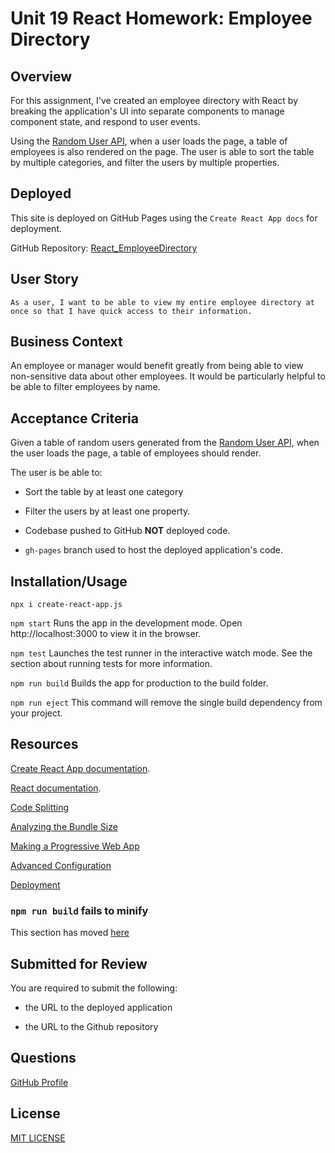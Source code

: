# Unit 19 React Homework: Employee Directory

## Overview

For this assignment, I've created an employee directory with React by breaking the application's UI into separate components to manage component state, and respond to user events. 

Using the [Random User API](https://randomuser.me/), when a user loads the page, a table of employees is also rendered on the page. The user is able to sort the table by multiple categories, and filter the users by multiple properties. 

## Deployed

This site is deployed on GitHub Pages using the `Create React App docs` for deployment.

GitHub Repository: [React_EmployeeDirectory](https://github.com/rdevans87/React_EmployeeDirectory)

## User Story
```
As a user, I want to be able to view my entire employee directory at once so that I have quick access to their information.
```
## Business Context

An employee or manager would benefit greatly from being able to view non-sensitive data about other employees. It would be particularly helpful to be able to filter employees by name.

## Acceptance Criteria

Given a table of random users generated from the [Random User API](https://randomuser.me/), when the user loads the page, a table of employees should render. 

The user is be able to:

  * Sort the table by at least one category

  * Filter the users by at least one property.
  
  * Codebase pushed to GitHub **NOT** deployed code.
  
  * `gh-pages` branch used to host the deployed application's code. 

## Installation/Usage

`npx i create-react-app.js`

`npm start` 
Runs the app in the development mode.
Open http://localhost:3000 to view it in the browser.

`npm test`
Launches the test runner in the interactive watch mode.
See the section about running tests for more information.

`npm run build` 
Builds the app for production to the build folder.

`npm run eject`
 This command will remove the single build dependency from your project.  



## Resources 


[Create React App documentation](https://facebook.github.io/create-react-app/docs/getting-started).

[React documentation](https://reactjs.org/).

[Code Splitting](https://facebook.github.io/create-react-app/docs/code-splitting)

[Analyzing the Bundle Size](https://facebook.github.io/create-react-app/docs/analyzing-the-bundle-size)


[ Making a Progressive Web App](https://facebook.github.io/create-react-app/docs/making-a-progressive-web-app)

[Advanced Configuration](https://facebook.github.io/create-react-app/docs/advanced-configuration)

[Deployment](https://facebook.github.io/create-react-app/docs/deployment)

### `npm run build` fails to minify

This section has moved [here](https://facebook.github.io/create-react-app/docs/troubleshooting#npm-run-build-fails-to-minify)

## Submitted for Review

You are required to submit the following:

* the URL to the deployed application

* the URL to the Github repository


## Questions

[GitHub Profile](https://github.com/rdevans87)


## License

[MIT LICENSE](LICENSE)